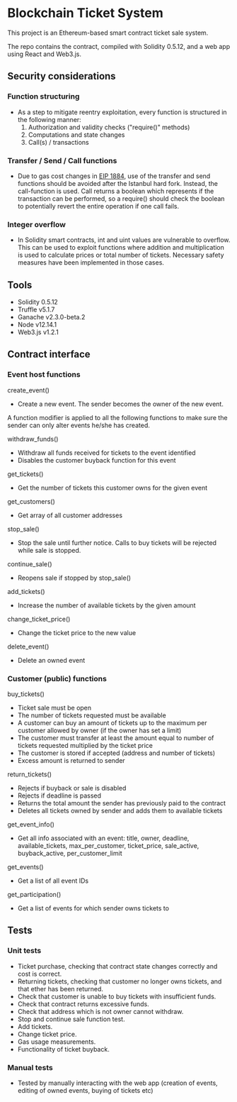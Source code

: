 # Blockchain Ticket System
This project is an Ethereum-based smart contract ticket sale system. 

The repo contains the contract, compiled with Solidity 0.5.12, and a web app using React and Web3.js. 

## Security considerations

### Function structuring
- As a step to mitigate reentry exploitation, every function is structured in the following manner: 
	1. Authorization and validity checks ("require()" methods)
	2. Computations and state changes
	3. Call(s) / transactions

### Transfer / Send / Call functions
- Due to gas cost changes in [EIP 1884](https://eips.ethereum.org/EIPS/eip-1884), use of the transfer and send functions should be avoided after the Istanbul hard fork. Instead, the call-function is used. Call returns a boolean which represents if the transaction can be performed, so a require() should check the boolean to potentially revert the entire operation if one call fails. 

### Integer overflow
- In Solidity smart contracts, int and uint values are vulnerable to overflow. This can be used to exploit functions where addition and multiplication is used to calculate prices or total number of tickets. Necessary safety measures have been implemented in those cases.


## Tools 
- Solidity 0.5.12
- Truffle v5.1.7
- Ganache v2.3.0-beta.2
- Node v12.14.1
- Web3.js v1.2.1


## Contract interface

### Event host functions
create_event()
- Create a new event. The sender becomes the owner of the new event.

A function modifier is applied to all the following functions to make sure the sender can only alter events he/she has created.

withdraw_funds()
- Withdraw all funds received for tickets to the event identified
- Disables the customer buyback function for this event

get_tickets()
- Get the number of tickets this customer owns for the given event

get_customers()
- Get array of all customer addresses

stop_sale()
- Stop the sale until further notice. Calls to buy tickets will be rejected while sale is stopped.

continue_sale()
- Reopens sale if stopped by stop_sale()

add_tickets()
- Increase the number of available tickets by the given amount

change_ticket_price()
- Change the ticket price to the new value

delete_event()
- Delete an owned event

### Customer (public) functions
buy_tickets()
- Ticket sale must be open
- The number of tickets requested must be available
- A customer can buy an amount of tickets up to the maximum per customer allowed by owner (if the owner has set a limit)
- The customer must transfer at least the amount equal to number of tickets requested multiplied by the ticket price
- The customer is stored if accepted (address and number of tickets)
- Excess amount is returned to sender

return_tickets()
- Rejects if buyback or sale is disabled
- Rejects if deadline is passed
- Returns the total amount the sender has previously paid to the contract
- Deletes all tickets owned by sender and adds them to available tickets

get_event_info()
- Get all info associated with an event: title, owner, deadline, available_tickets, max_per_customer, ticket_price, sale_active, buyback_active, per_customer_limit

get_events()
- Get a list of all event IDs

get_participation()
- Get a list of events for which sender owns tickets to

## Tests

### Unit tests
- Ticket purchase, checking that contract state changes correctly and cost is correct.
- Returning tickets, checking that customer no longer owns tickets, and that ether has been returned.
- Check that customer is unable to buy tickets with insufficient funds.
- Check that contract returns excessive funds.
- Check that address which is not owner cannot withdraw.
- Stop and continue sale function test.
- Add tickets.
- Change ticket price. 
- Gas usage measurements.
- Functionality of ticket buyback.

### Manual tests
- Tested by manually interacting with the web app (creation of events, editing of owned events, buying of tickets etc)
